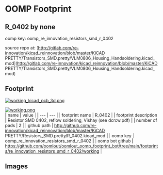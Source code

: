 # OOMP Footprint  
## R_0402  by none  
  
oomp key: oomp_re_innovation_resistors_smd_r_0402  
  
source repo at: [http://gitlab.com/re-innovation/kicad_reinnovation/blob/master/KiCAD PRETTY/Transistors_SMD.pretty/VLM0806_Housing_Handsoldering.kicad_mod](http://gitlab.com/re-innovation/kicad_reinnovation/blob/master/KiCAD PRETTY/Transistors_SMD.pretty/VLM0806_Housing_Handsoldering.kicad_mod)  
## Footprint  
  
[![working_kicad_pcb_3d.png](working_kicad_pcb_3d_600.png)](working_kicad_pcb_3d.png)  
  
[![working.png](working_600.png)](working.png)  
| name | value | 
| --- | --- | 
| footprint name | R_0402 | 
| footprint description | Resistor SMD 0402, reflow soldering, Vishay (see dcrcw.pdf) | 
| number of pads | 2 | 
| github path | http://github.com/re-innovation/kicad_reinnovation/blob/master/KiCAD PRETTY/Resistors_SMD.pretty/R_0402.kicad_mod | 
| oomp key | oomp_re_innovation_resistors_smd_r_0402 | 
| oomp bot github | https://github.com/oomlout/oomlout_oomp_footprint_bot/tree/main/footprints/re_innovation_resistors_smd_r_0402/working | 
## Images  
